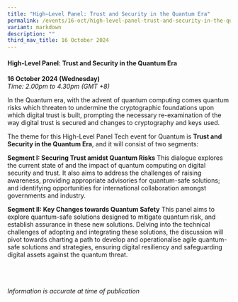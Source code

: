 ```yaml
---
title: "High–Level Panel: Trust and Security in the Quantum Era"
permalink: /events/16-oct/high-level-panel-trust-and-security-in-the-quantum-era/
variant: markdown
description: ""
third_nav_title: 16 October 2024
---
```

#### **High-Level Panel: Trust and Security in the Quantum Era**

**16 October 2024 (Wednesday)**  
*Time: 2.00pm to 4.30pm (GMT +8)*

In the Quantum era, with the advent of quantum computing comes quantum risks which threaten to undermine the cryptographic foundations upon which digital trust is built, prompting the necessary re-examination of the way digital trust is secured and changes to cryptography and keys used.

The theme for this High-Level Panel Tech event for Quantum is **Trust and Security in the Quantum Era**, and it will consist of two segments:

**Segment I: Securing Trust amidst Quantum Risks**
This dialogue explores the current state of and the impact of quantum computing on digital security and trust. It also aims to address the challenges of raising awareness, providing appropriate advisories for quantum-safe solutions; and identifying opportunities for international collaboration amongst governments and industry.

**Segment II: Key Changes towards Quantum Safety** 
This panel aims to explore quantum-safe solutions designed to mitigate quantum risk, and establish assurance in these new solutions. Delving into the technical challenges of adopting and integrating these solutions, the discussion will pivot towards charting a path to
develop and operationalise agile quantum-safe solutions and strategies, ensuring digital resiliency and safeguarding digital assets against the quantum threat.

<br><br><br>
*Information is accurate at time of publication*